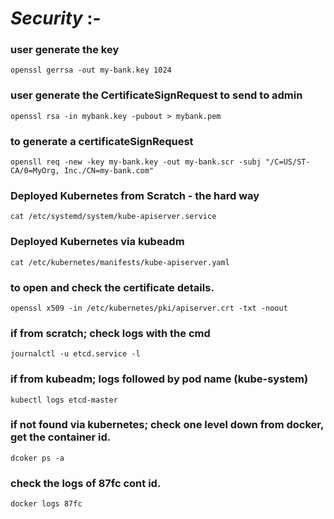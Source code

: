# *Security* :-

### user generate the key
```
openssl gerrsa -out my-bank.key 1024			
```

### user generate the CertificateSignRequest to send to admin
```
openssl rsa -in mybank.key -pubout > mybank.pem		
```

### to generate a certificateSignRequest
```
opensll req -new -key my-bank.key -out my-bank.scr -subj "/C=US/ST-CA/0=MyOrg, Inc./CN=my-bank.com"		
```

### Deployed Kubernetes from Scratch - the hard way
```
cat /etc/systemd/system/kube-apiserver.service			
```

### Deployed Kubernetes via kubeadm
```
cat /etc/kubernetes/manifests/kube-apiserver.yaml	
```


### to open and check the certificate details.
```
openssl x509 -in /etc/kubernetes/pki/apiserver.crt -txt -noout		
```
### if from scratch; check logs with the cmd
```
journalctl -u etcd.service -l			
```

### if from kubeadm; logs followed by pod name (kube-system)
```
kubectl logs etcd-master			
```

### if not found via kubernetes; check one level down from docker, get the container id.
```
dcoker ps -a			
```

### check the logs of 87fc cont id.
```
docker logs 87fc		
```